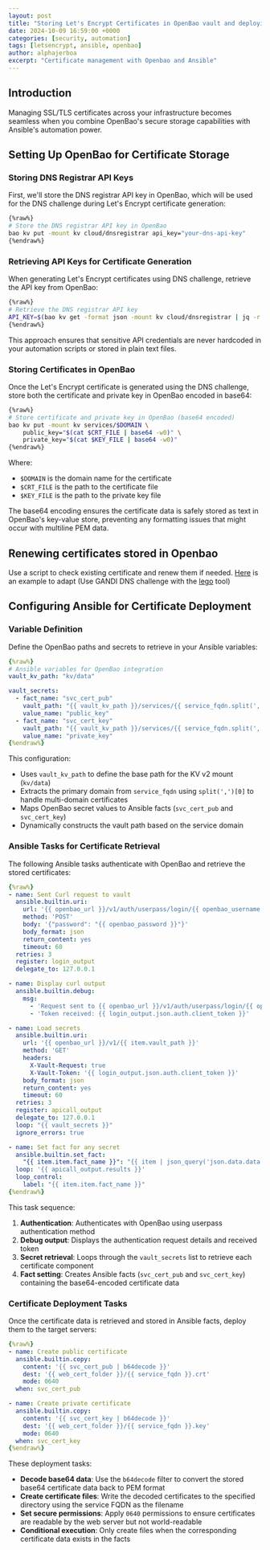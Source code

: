 ```yaml
---
layout: post
title: "Storing Let's Encrypt Certificates in OpenBao vault and deploying them with Ansible"
date: 2024-10-09 16:59:00 +0000
categories: [security, automation]
tags: [letsencrypt, ansible, openbao]
author: alphajerboa
excerpt: "Certificate management with Openbao and Ansible"
---
```



## Introduction

Managing SSL/TLS certificates across your infrastructure becomes seamless when you combine OpenBao's secure storage capabilities with Ansible's automation power.


## Setting Up OpenBao for Certificate Storage

### Storing DNS Registrar API Keys

First, we'll store the DNS registrar API key in OpenBao, which will be used for the DNS challenge during Let's Encrypt certificate generation:

```bash
{%raw%}
# Store the DNS registrar API key in OpenBao
bao kv put -mount kv cloud/dnsregistrar api_key="your-dns-api-key"
{%endraw%}
```

### Retrieving API Keys for Certificate Generation

When generating Let's Encrypt certificates using DNS challenge, retrieve the API key from OpenBao:

```bash
{%raw%}
# Retrieve the DNS registrar API key
API_KEY=$(bao kv get -format json -mount kv cloud/dnsregistrar | jq -r '.data.data.api_key')
{%endraw%}
```

This approach ensures that sensitive API credentials are never hardcoded in your automation scripts or stored in plain text files.

### Storing Certificates in OpenBao

Once the Let's Encrypt certificate is generated using the DNS challenge, store both the certificate and private key in OpenBao encoded in base64:

```bash
{%raw%}
# Store certificate and private key in OpenBao (base64 encoded)
bao kv put -mount kv services/$DOMAIN \
    public_key="$(cat $CRT_FILE | base64 -w0)" \
    private_key="$(cat $KEY_FILE | base64 -w0)"
{%endraw%}
```

Where:
- `$DOMAIN` is the domain name for the certificate
- `$CRT_FILE` is the path to the certificate file
- `$KEY_FILE` is the path to the private key file

The base64 encoding ensures the certificate data is safely stored as text in OpenBao's key-value store, preventing any formatting issues that might occur with multiline PEM data.

## Renewing certificates stored in Openbao

Use a script to check existing certificate and renew them if needed. [Here](https://github.com/AlphaJerboa/sysadmin_scripts/blob/main/renew-letsencrypt-certificate-dns-challenge.sh) is an example to adapt (Use GANDI DNS challenge with the [lego](https://github.com/go-acme/lego) tool)

## Configuring Ansible for Certificate Deployment

### Variable Definition

Define the OpenBao paths and secrets to retrieve in your Ansible variables:

```yaml
{%raw%}
# Ansible variables for OpenBao integration
vault_kv_path: "kv/data"

vault_secrets:
  - fact_name: "svc_cert_pub"
    vault_path: "{{ vault_kv_path }}/services/{{ service_fqdn.split(',')[0] }}"
    value_name: "public_key"
  - fact_name: "svc_cert_key"
    vault_path: "{{ vault_kv_path }}/services/{{ service_fqdn.split(',')[0] }}"
    value_name: "private_key"
{%endraw%}
```

This configuration:
- Uses `vault_kv_path` to define the base path for the KV v2 mount (`kv/data`)
- Extracts the primary domain from `service_fqdn` using `split(',')[0]` to handle multi-domain certificates
- Maps OpenBao secret values to Ansible facts (`svc_cert_pub` and `svc_cert_key`)
- Dynamically constructs the vault path based on the service domain

### Ansible Tasks for Certificate Retrieval

The following Ansible tasks authenticate with OpenBao and retrieve the stored certificates:

```yaml
{%raw%}
- name: Sent Curl request to vault
  ansible.builtin.uri:
    url: '{{ openbao_url }}/v1/auth/userpass/login/{{ openbao_username }}'
    method: 'POST'
    body: '{"password": "{{ openbao_password }}"}'
    body_format: json
    return_content: yes
    timeout: 60
  retries: 3
  register: login_output
  delegate_to: 127.0.0.1

- name: Display curl output
  ansible.builtin.debug:
    msg:
      - 'Request sent to {{ openbao_url }}/v1/auth/userpass/login/{{ openbao_username }}'
      - 'Token received: {{ login_output.json.auth.client_token }}'

- name: Load secrets
  ansible.builtin.uri:
    url: '{{ openbao_url }}/v1/{{ item.vault_path }}'
    method: 'GET'
    headers:
      X-Vault-Request: true
      X-Vault-Token: '{{ login_output.json.auth.client_token }}'
    body_format: json
    return_content: yes
    timeout: 60
  retries: 3
  register: apicall_output
  delegate_to: 127.0.0.1
  loop: "{{ vault_secrets }}"
  ignore_errors: true

- name: Set fact for any secret
  ansible.builtin.set_fact:
    "{{ item.item.fact_name }}": "{{ item | json_query('json.data.data.' + item.item.value_name ) }}"
  loop: '{{ apicall_output.results }}'
  loop_control:
    label: "{{ item.item.fact_name }}"
{%endraw%}
```

This task sequence:
1. **Authentication**: Authenticates with OpenBao using userpass authentication method
2. **Debug output**: Displays the authentication request details and received token
3. **Secret retrieval**: Loops through the `vault_secrets` list to retrieve each certificate component
4. **Fact setting**: Creates Ansible facts (`svc_cert_pub` and `svc_cert_key`) containing the base64-encoded certificate data

### Certificate Deployment Tasks

Once the certificate data is retrieved and stored in Ansible facts, deploy them to the target servers:

```yaml
{%raw%}
- name: Create public certificate
  ansible.builtin.copy:
    content: '{{ svc_cert_pub | b64decode }}'
    dest: '{{ web_cert_folder }}/{{ service_fqdn }}.crt'
    mode: 0640
  when: svc_cert_pub

- name: Create private certificate
  ansible.builtin.copy:
    content: '{{ svc_cert_key | b64decode }}'
    dest: '{{ web_cert_folder }}/{{ service_fqdn }}.key'
    mode: 0640
  when: svc_cert_key
{%endraw%}
```

These deployment tasks:
- **Decode base64 data**: Use the `b64decode` filter to convert the stored base64 certificate data back to PEM format
- **Create certificate files**: Write the decoded certificates to the specified directory using the service FQDN as the filename
- **Set secure permissions**: Apply `0640` permissions to ensure certificates are readable by the web server but not world-readable
- **Conditional execution**: Only create files when the corresponding certificate data exists in the facts

